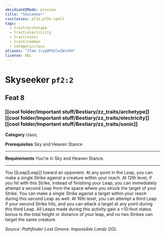 ```yaml
---
obsidianUIMode: preview
title: "Skyseeker"
cssclasses: pf2e,pf2e-spell
tags:
  - trait/archetype
  - trait/electricity
  - trait/sonic
  - trait/common
  - category/class
aliases: "Item.1rygAPGXlaZWiUhO"
license: OGL
---
```

# Skyseeker `pf2:2`
## Feat 8
### [[cool folder/Important stuff/Bestiary/zz_traits/archetype]][[cool folder/Important stuff/Bestiary/zz_traits/electricity]][[cool folder/Important stuff/Bestiary/zz_traits/sonic]]

**Category** class; 



**Prerequisites** Sky and Heaven Stance
* * *
**Requirements** You're in Sky and Heaven Stance.

* * *

You [[Leap|Leap]] toward an opponent. At any point in the Leap, you can make a single Strike against a creature within your reach. At 12th level, if you hit with this Strike, instead of finishing your Leap, you can immediately attempt a second Leap from the space where you struck the target of your Strike. You can make a single Strike against a target within your reach during this second Leap as well. At 16th level, you can attempt a third Leap if your second Strike hits, and you can attack a target at any point during this third Leap. All Leaps made during this activity gain a +10‐foot status bonus to the total height or distance of your leap, and no two Strikes can target the same creature.

*Source: Pathfinder Lost Omens: Impossible Lands*
*OGL*
